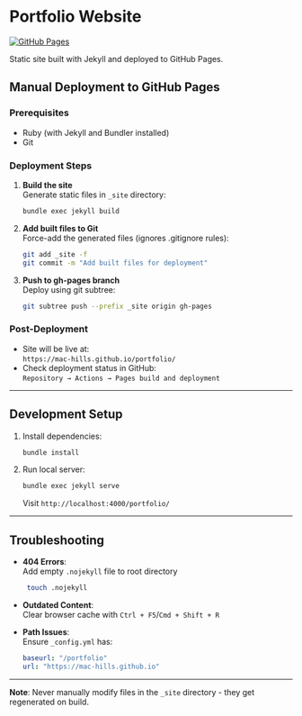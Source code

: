 # Portfolio Website

[![GitHub Pages](https://img.shields.io/badge/GitHub%20Pages-Deployed-brightgreen)](https://mac-hills.github.io/portfolio/)

Static site built with Jekyll and deployed to GitHub Pages.

## Manual Deployment to GitHub Pages

### Prerequisites
- Ruby (with Jekyll and Bundler installed)
- Git

### Deployment Steps

1. **Build the site**  
   Generate static files in `_site` directory:
   ```bash
   bundle exec jekyll build
   ```

2. **Add built files to Git**  
   Force-add the generated files (ignores .gitignore rules):
   ```bash
   git add _site -f
   git commit -m "Add built files for deployment"
   ```

3. **Push to gh-pages branch**  
   Deploy using git subtree:
   ```bash
   git subtree push --prefix _site origin gh-pages
   ```

### Post-Deployment
- Site will be live at:  
  `https://mac-hills.github.io/portfolio/`
- Check deployment status in GitHub:  
  `Repository → Actions → Pages build and deployment`

---

## Development Setup

1. Install dependencies:
   ```bash
   bundle install
   ```

2. Run local server:
   ```bash
   bundle exec jekyll serve
   ```
   Visit `http://localhost:4000/portfolio/`

---

## Troubleshooting

- **404 Errors**:  
  Add empty `.nojekyll` file to root directory
  ```bash
   touch .nojekyll
   ```

- **Outdated Content**:  
  Clear browser cache with `Ctrl + F5`/`Cmd + Shift + R`

- **Path Issues**:  
  Ensure `_config.yml` has:
  ```yaml
  baseurl: "/portfolio"
  url: "https://mac-hills.github.io"
  ```

---

**Note**: Never manually modify files in the `_site` directory - they get regenerated on build.